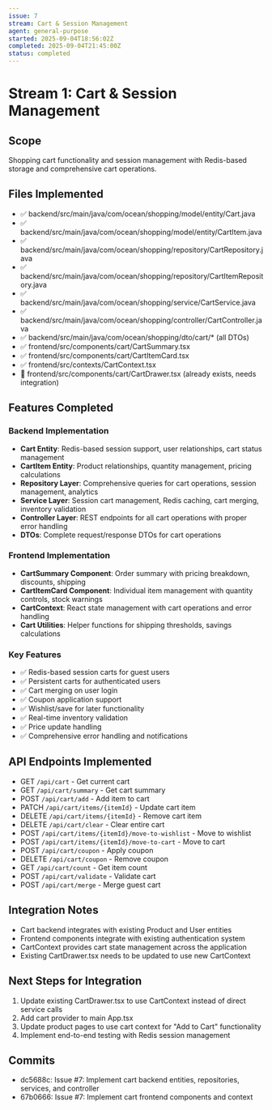 ```yaml
---
issue: 7
stream: Cart & Session Management
agent: general-purpose
started: 2025-09-04T18:56:02Z
completed: 2025-09-04T21:45:00Z
status: completed
---
```


# Stream 1: Cart & Session Management

## Scope
Shopping cart functionality and session management with Redis-based storage and comprehensive cart operations.

## Files Implemented
- ✅ backend/src/main/java/com/ocean/shopping/model/entity/Cart.java
- ✅ backend/src/main/java/com/ocean/shopping/model/entity/CartItem.java
- ✅ backend/src/main/java/com/ocean/shopping/repository/CartRepository.java
- ✅ backend/src/main/java/com/ocean/shopping/repository/CartItemRepository.java
- ✅ backend/src/main/java/com/ocean/shopping/service/CartService.java
- ✅ backend/src/main/java/com/ocean/shopping/controller/CartController.java
- ✅ backend/src/main/java/com/ocean/shopping/dto/cart/* (all DTOs)
- ✅ frontend/src/components/cart/CartSummary.tsx
- ✅ frontend/src/components/cart/CartItemCard.tsx
- ✅ frontend/src/contexts/CartContext.tsx
- 📝 frontend/src/components/cart/CartDrawer.tsx (already exists, needs integration)

## Features Completed

### Backend Implementation
- **Cart Entity**: Redis-based session support, user relationships, cart status management
- **CartItem Entity**: Product relationships, quantity management, pricing calculations
- **Repository Layer**: Comprehensive queries for cart operations, session management, analytics
- **Service Layer**: Session cart management, Redis caching, cart merging, inventory validation
- **Controller Layer**: REST endpoints for all cart operations with proper error handling
- **DTOs**: Complete request/response DTOs for cart operations

### Frontend Implementation  
- **CartSummary Component**: Order summary with pricing breakdown, discounts, shipping
- **CartItemCard Component**: Individual item management with quantity controls, stock warnings
- **CartContext**: React state management with cart operations and error handling
- **Cart Utilities**: Helper functions for shipping thresholds, savings calculations

### Key Features
- ✅ Redis-based session carts for guest users
- ✅ Persistent carts for authenticated users  
- ✅ Cart merging on user login
- ✅ Coupon application support
- ✅ Wishlist/save for later functionality
- ✅ Real-time inventory validation
- ✅ Price update handling
- ✅ Comprehensive error handling and notifications

## API Endpoints Implemented
- GET `/api/cart` - Get current cart
- GET `/api/cart/summary` - Get cart summary
- POST `/api/cart/add` - Add item to cart
- PATCH `/api/cart/items/{itemId}` - Update cart item
- DELETE `/api/cart/items/{itemId}` - Remove cart item  
- DELETE `/api/cart/clear` - Clear entire cart
- POST `/api/cart/items/{itemId}/move-to-wishlist` - Move to wishlist
- POST `/api/cart/items/{itemId}/move-to-cart` - Move to cart
- POST `/api/cart/coupon` - Apply coupon
- DELETE `/api/cart/coupon` - Remove coupon
- GET `/api/cart/count` - Get item count
- POST `/api/cart/validate` - Validate cart
- POST `/api/cart/merge` - Merge guest cart

## Integration Notes
- Cart backend integrates with existing Product and User entities
- Frontend components integrate with existing authentication system
- CartContext provides cart state management across the application
- Existing CartDrawer.tsx needs to be updated to use new CartContext

## Next Steps for Integration
1. Update existing CartDrawer.tsx to use CartContext instead of direct service calls
2. Add cart provider to main App.tsx
3. Update product pages to use cart context for "Add to Cart" functionality
4. Implement end-to-end testing with Redis session management

## Commits
- dc5688c: Issue #7: Implement cart backend entities, repositories, services, and controller
- 67b0666: Issue #7: Implement cart frontend components and context